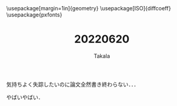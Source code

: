 ﻿---
title: 20220620
yesterday: 20220619
tomorrow: 20220621
days: 906
author: Takala
header-includes:
  - \usepackage[margin=1in]{geometry}
  - \usepackage[ISO]{diffcoeff}
  - \usepackage{pxfonts}
---



気持ちよく失踪したいのに論文全然書き終わらない．．．


やばいやばい．


